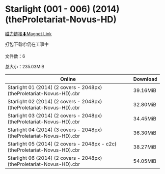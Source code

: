 # Starlight (001 - 006) (2014) (theProletariat-Novus-HD)

[磁力链接⬇Magnet Link](magnet:?xt=urn:btih:2707340468209e3db7ef4862768b2563e4b16667&dn=Starlight%20%28001%20-%20006%29%20%282014%29%20%28theProletariat-Novus-HD%29)

打包下载📦仍在工事中

文件数：6

总大小：235.03MiB

Online | Download
--- | ---
Starlight 01 (2014) (2 covers - 2048px) (theProletariat-Novus-HD).cbr | 39.16MiB
Starlight 02 (2014) (2 covers - 2048px) (theProletariat-Novus-HD).cbr | 32.80MiB
Starlight 03 (2014) (2 covers - 2048px) (theProletariat-Novus-HD).cbr | 34.45MiB
Starlight 04 (2014) (3 covers - 2048px) (theProletariat-Novus-HD).cbr | 36.30MiB
Starlight 05 (2014) (2 covers - 2048px - c2c) (theProletariat-Novus-HD).cbr | 38.27MiB
Starlight 06 (2014) (2 covers - 2048px) (theProletariat-Novus-HD).cbr | 54.05MiB